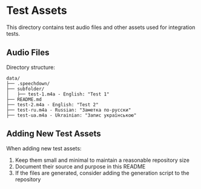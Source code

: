 # Test Assets

This directory contains test audio files and other assets used for integration tests.

## Audio Files

Directory structure:
```
data/
├── .speechdown/
├── subfolder/
│   ├── test-1.m4a - English: "Test 1"
├── README.md
├── test-2.m4a - English: "Test 2"
├── test-ru.m4a - Russian: "Заметка по-русски"
├── test-ua.m4a - Ukrainian: "Запис українською"
```

## Adding New Test Assets

When adding new test assets:

1. Keep them small and minimal to maintain a reasonable repository size
2. Document their source and purpose in this README
3. If the files are generated, consider adding the generation script to the repository
